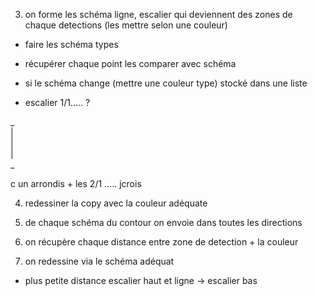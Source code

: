 3) on forme les schéma ligne, escalier qui deviennent des zones de chaque detections (les mettre selon une couleur)

  - faire les schéma types

  - récupérer chaque point les comparer avec schéma

  - si le schéma change (mettre une couleur type) stocké dans une liste


  - escalier 1/1..... ?
  
  _ <br>
  | <br>
  | <br>
  | <br>
  _ <br>
  
c un arrondis + les 2/1 ..... jcrois


4) redessiner la copy avec la couleur adéquate


5) de chaque schéma du contour on envoie dans toutes les directions

6) on récupère chaque distance entre zone de detection + la couleur

7) on redessine via le schéma adéquat 

  - plus petite distance escalier haut et ligne -> escalier bas


























